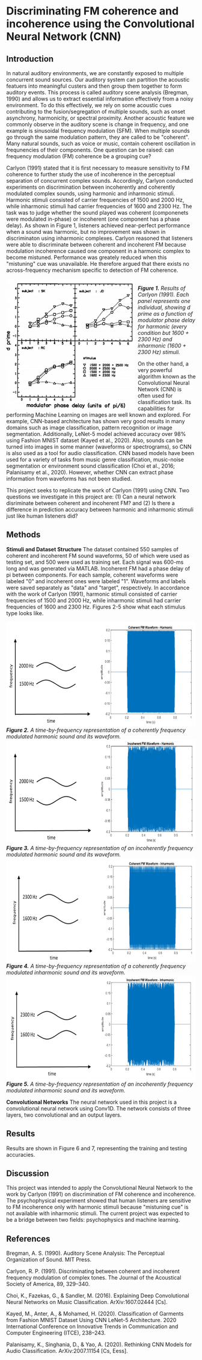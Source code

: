 # Discriminating FM coherence and incoherence using the Convolutional Neural Network (CNN)

## Introduction

In natural auditory environments, we are constantly exposed to multiple concurrent sound sources. Our auditory system can partition the acoustic featuers into meaningful custers and then group them together to form auditory events. This process is called auditory scene analysis (Bregman, 1990) and allows us to extract essential information effectively from a noisy environment. To do this effectively, we rely on some acoustic cues contributing to the fusion/segregation of multiple sounds, such as onset asynchrony, harmonicity, or spectral proximity. Another acoustic feature we commonly observe in the auditory scene is change in frequency, and one example is sinusoidal frequency modulation (SFM). When multiple sounds go through the same modulation pattern, they are called to be "coherent". Many natural sounds, such as voice or music, contain coherent oscillation in frequnencies of their components. One question can be raised: can frequency modulation (FM) coherence be a grouping cue?

Carlyon (1991) stated that it is first necessary to measure sensitivity to FM coherence to further study the use of incoherence in the perceptual separation of concurrent complex sounds. Accordingly, Carlyon conducted experiments on discrimination between incoherently and coherently modulated complex sounds, using harmonic and inharmonic stimuli. Harmonic stimuli consisted of carrier frequencies of 1500 and 2000 Hz, while inharmonic stimuli had carrier frequencies of 1600 and 2300 Hz. The task was to judge whether the sound played was coherent (componenets were modulated in-phase) or incoherent (one component has a phase delay). As shown in Figure 1, listeners achieved near-perfect performance when a sound was harmonic, but no improvement was shown in discriminaton using inharmonic complexes. Carlyon reasoned that listeners were able to discriminate between coherent and incoherent FM because modulation incoherence caused one component in a harmonic complex to become mistuned. Performance was greately reduced when this "mistuning" cue was unavailable. He therefore argued that there exists no across-frequency mechanism specific to detection of FM coherence.

<img src="Calryon.PNG"
     alt="task figure"
     height=350
     style ="float: left; margin-right: 10px;" />
<em><br><strong>Figure 1.</strong> Results of Carlyon (1991). Each panel represents one individual, showing d prime as a function of modulator phase delay for harmonic (every condition but 1600 + 2300 Hz) and inharmonic (1600 + 2300 Hz) stimuli. </em>

On the other hand, a very powerful algorithm known as the Convolutional Neural Network (CNN) is often used for classification task. Its capabilities for performing Machine Learning on images are well known and explored. For example, CNN-based architecture has shown very good results in many domains such as image classification, pattern recognition or image segmentation. Additionally, LeNet-5 model achieved accuracy over 98% using Fashion MNIST dataset (Kayed et al., 2020). Also, sounds can be turned into images in some manner (waveforms or spectrograms), so CNN is also used as a tool for audio classification. CNN based models have been used for a variety of tasks from music genre classification, music-noise segmentation or environment sound classification (Choi et al., 2016; Palanisamy et al., 2020). However, whether CNN can extract phase information from waveforms has not been studied. 

This project seeks to replicate the work of Carlyon (1991) using CNN. Two questions we investigate in this project are: (1) Can a neural network disriminate between coherent and incoherent FM? and (2) Is there a difference in prediction accuracy between harmonic and inharmonic stimuli just like human listeners did? 

## Methods

**Stimuli and Dataset Structure**
The dataset contained 550 samples of coherent and incoherent FM sound waveforms, 50 of which were used as testing set, and 500 were used as training set. Each signal was 600-ms long and was generated via MATLAB. Incoherent FM had a phase delay of pi between components. For each sample, coherent waveforms were labeled "0" and incoherent ones were labeled "1". Waveforms and labels were saved separately as "data" and "target", respectively. In accordance with the work of Carlyon (1991), harmonic stimuli consisted of carrier frequencies of 1500 and 2000 Hz, while inharmonic stimuli had carrier frequencies of 1600 and 2300 Hz. Figures 2-5 show what each stimulus type looks like.  

<img src="coherent_harmonic.PNG"
     alt="task figure"
     height=280
     style ="float: left; margin-right: 10px;" />
<em><br><strong>Figure 2.</strong> A time-by-frequency representation of a coherently frequency modulated harmonic sound and its waveform. </em>
<img src="incoherent_harmonic.PNG"
     alt="task figure"
     height=280
     style ="float: left; margin-right: 10px;" />
<em><br><strong>Figure 3.</strong> A time-by-frequency representation of an incoherently frequency modulated harmonic sound and its waveform. </em>
<img src="coherent_inharmonic.PNG"
     alt="task figure"
     height=280
     style ="float: left; margin-right: 10px;" />
<em><br><strong>Figure 4.</strong> A time-by-frequency representation of a coherently frequency modulated inharmonic sound and its waveform. </em>
<img src="incoherent_inharmonic.PNG"
     alt="task figure"
     height=280
     style ="float: left; margin-right: 10px;" />
<em><br><strong>Figure 5.</strong> A time-by-frequency representation of an incoherently frequency modulated inharmonic sound and its waveform. </em>


**Convolutional Networks**
The neural network used in this project is a convolutional neural network using Conv1D. The network consists of three layers, two convolutional and an output layers. 

## Results
Results are shown in Figure 6 and 7, representing the training and testing accuracies. 

## Discussion
This project was intended to apply the Convolutional Neural Network to the work by Carlyon (1991) on discrimination of FM coherence and incoherence. The psychophysical experiment showed that human listeners are sensitive to FM incoherence only with harmonic stimuli because "mistuning cue" is not available with inharmonic stimuli. The current project was expected to be a bridge between two fields: psychophysics and machine learning.

## References
Bregman, A. S. (1990). Auditory Scene Analysis: The Perceptual Organization of Sound. MIT Press.

Carlyon, R. P. (1991). Discriminating between coherent and incoherent frequency modulation of complex tones. The Journal of the Acoustical Society of America, 89, 329–340.

Choi, K., Fazekas, G., & Sandler, M. (2016). Explaining Deep Convolutional Neural Networks on Music Classification. ArXiv:1607.02444 [Cs].

Kayed, M., Anter, A., & Mohamed, H. (2020). Classification of Garments from Fashion MNIST Dataset Using CNN LeNet-5 Architecture. 2020 International Conference on Innovative Trends in Communication and Computer Engineering (ITCE), 238–243.

Palanisamy, K., Singhania, D., & Yao, A. (2020). Rethinking CNN Models for Audio Classification. ArXiv:2007.11154 [Cs, Eess].
